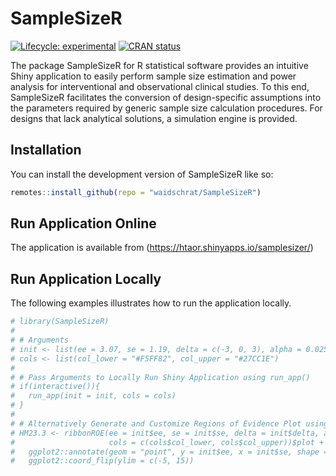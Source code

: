 
<!-- README.md is generated from README.Rmd. Please edit that file -->

# SampleSizeR

<!-- badges: start -->

[![Lifecycle:
experimental](https://img.shields.io/badge/lifecycle-experimental-orange.svg)](https://lifecycle.r-lib.org/articles/stages.html#experimental)
[![CRAN
status](https://www.r-pkg.org/badges/version/SampleSizeR)](https://CRAN.R-project.org/package=SampleSizeR)

<!-- badges: end -->

The package SampleSizeR for R statistical software provides an intuitive
Shiny application to easily perform sample size estimation and power
analysis for interventional and observational clinical studies. To this
end, SampleSizeR facilitates the conversion of design-specific
assumptions into the parameters required by generic sample size
calculation procedures. For designs that lack analytical solutions, a
simulation engine is provided.

## Installation

You can install the development version of SampleSizeR like so:

``` r
remotes::install_github(repo = "waidschrat/SampleSizeR")
```

## Run Application Online

The application is available from
(<https://htaor.shinyapps.io/samplesizer/>)

## Run Application Locally

The following examples illustrates how to run the application locally.

``` r
# library(SampleSizeR)
# 
# # Arguments
# init <- list(ee = 3.07, se = 1.19, delta = c(-3, 0, 3), alpha = 0.025)
# cols <- list(col_lower = "#F5FF82", col_upper = "#27CC1E")
# 
# # Pass Arguments to Locally Run Shiny Application using run_app()
# if(interactive()){
#   run_app(init = init, cols = cols)
# }
# 
# # Alternatively Generate and Customize Regions of Evidence Plot using ribbonROE()
# HM23.3 <- ribbonROE(ee = init$ee, se = init$se, delta = init$delta, alpha = init$alpha, 
#                     cols = c(cols$col_lower, cols$col_upper))$plot + 
#   ggplot2::annotate(geom = "point", y = init$ee, x = init$se, shape = 4) +
#   ggplot2::coord_flip(ylim = c(-5, 15))
```
